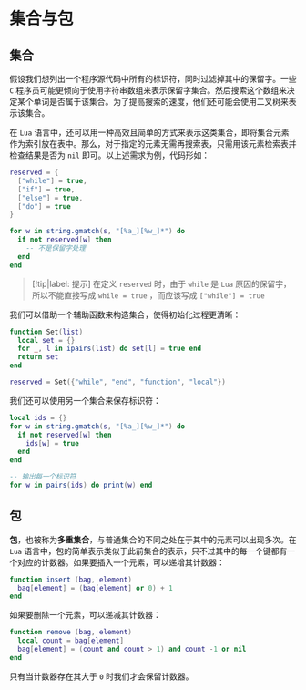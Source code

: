 # 集合与包

## 集合

假设我们想列出一个程序源代码中所有的标识符，同时过滤掉其中的保留字。一些 `C` 程序员可能更倾向于使用字符串数组来表示保留字集合。然后搜索这个数组来决定某个单词是否属于该集合。为了提高搜索的速度，他们还可能会使用二叉树来表示该集合。

在 `Lua` 语言中，还可以用一种高效且简单的方式来表示这类集合，即将集合元素作为索引放在表中。那么，对于指定的元素无需再搜索表，只需用该元素检索表并检查结果是否为 `nil` 即可。以上述需求为例，代码形如：

```lua
reserved = {
  ["while"] = true,
  ["if"] = true,
  ["else"] = true,
  ["do"] = true
}

for w in string.gmatch(s, "[%a_][%w_]*") do
  if not reserved[w] then
    -- 不是保留字处理
  end
end
```

> [!tip|label: 提示]
> 在定义 `reserved` 时，由于 `while` 是 `Lua` 原因的保留字，所以不能直接写成 `while = true` ，而应该写成 `["while"] = true`

我们可以借助一个辅助函数来构造集合，使得初始化过程更清晰：

```lua
function Set(list)
  local set = {}
  for _, l in ipairs(list) do set[l] = true end
  return set
end

reserved = Set({"while", "end", "function", "local"})
```

我们还可以使用另一个集合来保存标识符：

```lua
local ids = {}
for w in string.gmatch(s, "[%a_][%w_]*") do
  if not reserved[w] then
    ids[w] = true
  end
end

-- 输出每一个标识符
for w in pairs(ids) do print(w) end
```

## 包

**包**，也被称为**多重集合**，与普通集合的不同之处在于其中的元素可以出现多次。在 `Lua` 语言中，包的简单表示类似于此前集合的表示，只不过其中的每一个键都有一个对应的计数器。如果要插入一个元素，可以递增其计数器：

```lua
function insert (bag, element)
  bag[element] = (bag[element] or 0) + 1
end
```

如果要删除一个元素，可以递减其计数器：

```lua
function remove (bag, element)
  local count = bag[element]
  bag[element] = (count and count > 1) and count -1 or nil
end
```

只有当计数器存在其大于 `0` 时我们才会保留计数器。
